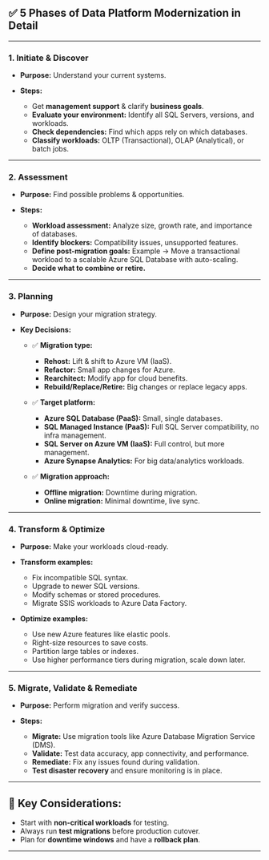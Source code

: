 ## ✅ **5 Phases of Data Platform Modernization in Detail**

---

### **1. Initiate & Discover**

- **Purpose:** Understand your current systems.
- **Steps:**

  - Get **management support** & clarify **business goals**.
  - **Evaluate your environment:** Identify all SQL Servers, versions, and workloads.
  - **Check dependencies:** Find which apps rely on which databases.
  - **Classify workloads:** OLTP (Transactional), OLAP (Analytical), or batch jobs.

---

### **2. Assessment**

- **Purpose:** Find possible problems & opportunities.
- **Steps:**

  - **Workload assessment:** Analyze size, growth rate, and importance of databases.
  - **Identify blockers:** Compatibility issues, unsupported features.
  - **Define post-migration goals:** Example → Move a transactional workload to a scalable Azure SQL Database with auto-scaling.
  - **Decide what to combine or retire.**

---

### **3. Planning**

- **Purpose:** Design your migration strategy.
- **Key Decisions:**

  - ✅ **Migration type:**

    - **Rehost:** Lift & shift to Azure VM (IaaS).
    - **Refactor:** Small app changes for Azure.
    - **Rearchitect:** Modify app for cloud benefits.
    - **Rebuild/Replace/Retire:** Big changes or replace legacy apps.

  - ✅ **Target platform:**

    - **Azure SQL Database (PaaS):** Small, single databases.
    - **SQL Managed Instance (PaaS):** Full SQL Server compatibility, no infra management.
    - **SQL Server on Azure VM (IaaS):** Full control, but more management.
    - **Azure Synapse Analytics:** For big data/analytics workloads.

  - ✅ **Migration approach:**

    - **Offline migration:** Downtime during migration.
    - **Online migration:** Minimal downtime, live sync.

---

### **4. Transform & Optimize**

- **Purpose:** Make your workloads cloud-ready.
- **Transform examples:**

  - Fix incompatible SQL syntax.
  - Upgrade to newer SQL versions.
  - Modify schemas or stored procedures.
  - Migrate SSIS workloads to Azure Data Factory.

- **Optimize examples:**

  - Use new Azure features like elastic pools.
  - Right-size resources to save costs.
  - Partition large tables or indexes.
  - Use higher performance tiers during migration, scale down later.

---

### **5. Migrate, Validate & Remediate**

- **Purpose:** Perform migration and verify success.
- **Steps:**

  - **Migrate:** Use migration tools like Azure Database Migration Service (DMS).
  - **Validate:** Test data accuracy, app connectivity, and performance.
  - **Remediate:** Fix any issues found during validation.
  - **Test disaster recovery** and ensure monitoring is in place.

---

## 🔑 **Key Considerations:**

- Start with **non-critical workloads** for testing.
- Always run **test migrations** before production cutover.
- Plan for **downtime windows** and have a **rollback plan**.

---
